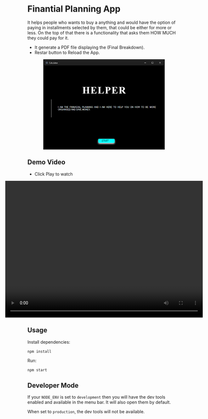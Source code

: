 # Finantial Planning App

It helps people who wants to buy a anything and would have the option of paying in installments selected by them, that could be either for more or less. On the top of that there is a functionality that asks them HOW MUCH they could pay for it.


* It generate a PDF file displaying the (Final Breakdown).
* Restar button to Reload the App.


<div style="display: flex; justify-content: center">
    <img src="/images/COVER-3.png" width="400" />
</div>

## Demo Video
* Click Play to watch
<div style="display: flex; justify-content: center">
        <video width="650" height="450" controls>
        <source src="/assets/videos/APP_SIMULATION.mp4" autoplay></video>
</div>

## Usage

Install dependencies:


```bash
npm install
```

Run:

```bash
npm start
```


## Developer Mode

If your `NODE_ENV` is set to `development` then you will have the dev tools enabled and available in the menu bar. It will also open them by default.

When set to `production`, the dev tools will not be available.
